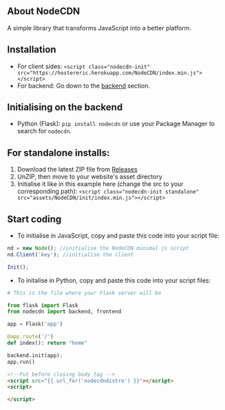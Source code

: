 ## About NodeCDN
A simple library that transforms JavaScript into a better platform.

## Installation
- For client sides: `<script class="nodecdn-init" src="https://hostereric.herokuapp.com/NodeCDN/index.min.js"></script>`
- For backend: Go down to the [backend](#initialising-on-the-backend) section.

## Initialising on the backend
- Python (Flask): `pip install nodecdn` or use your Package Manager to search for `nodecdn`.

## For standalone installs:
1. Download the latest ZIP file from [Releases](https://github.com/WWEMGamer2/NodeCDN/releases/tag/StandaloneInstalls)
2. UnZIP, then move to your website's asset directory
3. Initialise it like in this example here (change the src to your corresponding path): `<script class="nodecdn-init standalone" src="assets/NodeCDN/init/index.min.js"></script>`

## Start coding
- To initialise in JavaScript, copy and paste this code into your script file:
```js
nd = new Node(); //initialise the NodeCDN minimal js script
nd.Client('key'); //initialise the client

Init();
```
- To initalise in Python, copy and paste this code into your script files:
```python
# This is the file where your Flask server will be

from flask import Flask
from nodecdn import backend, frontend

app = Flask('app')

@app.route('/')
def index(): return "home"

backend.init(app);
app.run()
```
```html
<!--Put before closing body tag -->
<script src="{{ url_for('nodecdndistro') }}"></script>
<script>

</script>
```

